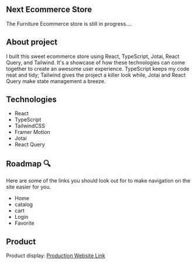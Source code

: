 ## Next Ecommerce Store
The Furniture Ecommerce store is still in progress....

## About project
I built this sweet ecommerce store using React, TypeScript, Jotai, React Query, and Tailwind. It's a showcase of how these technologies can come together to create an awesome user experience. TypeScript keeps my code neat and tidy; Tailwind gives the project a killer look while, Jotai and React Query make state management a breeze.


## Technologies
- React
- TypeScript
- TailwindCSS
- Framer Motion
- Jotai
- React Query

## Roadmap 🔍
Here are some of the links you should look out for to make navigation on the site easier for you.

- Home
- catalog
- cart
- Login
- Favorite

## Product
Product display: [Production Website Link](https://next-ecommerce-stores.vercel.app/)
